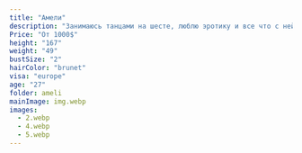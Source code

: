```yaml
---
title: "Амели"
description: "Занимаюсь танцами на шесте, люблю эротику и все что с ней связано. Встречаюсь на высоких каблуках и в шикарных нарядах."
Price: "От 1000$"
height: "167"
weight: "49"
bustSize: "2"
hairColor: "brunet"
visa: "europe"
age: "27"
folder: ameli
mainImage: img.webp
images:
  - 2.webp
  - 4.webp
  - 5.webp
---
```

